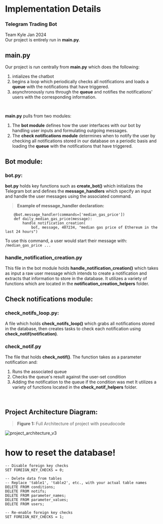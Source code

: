 # Implementation Details
### Telegram Trading Bot
Team Kyle Jan 2024
<br/>
Our project is entirely run in **main.py**. 

## main.py
Our project is run centrally from **main.py** which does the following:
1. intializes the chatbot
2. begins a loop which periodically checks all notifications and loads a **queue** with the notifications that have triggered.
3. asynchronously runs through the **queue** and notifies the notifications' users with the corresponding information. 
<br/>

**main.py** pulls from two modules:
1. The **bot module** defines how the user interfaces with our bot by handling user inputs and formulating outgoing messages.
2. The **check notifications module** determines when to notify the user by checking all notifications stored in our database on a periodic basis and loading the **queue** with the notifications that have triggered. <br/>


## Bot module:
### bot.py:
**bot.py** holds key functions such as **create_bot()** which initializes the Telegram bot and defines the **message_handlers** which specify an input and handle the user messages using the associated command.
> **Example of message_handler declaration:** <br/>
```
    @bot.message_handler(commands=['median_gas_price'])
    def daily_median_gas_price(message):
        handle_notification_creation(
            bot, message, 407234, "median gas price of Ethereum in the last 24 hours")
```
To use this command, a user would start their message with: ```/median_gas_price ...```
<br/>

### handle_notification_creation.py
This file in the bot module holds **handle_notification_creation()** which takes as input a raw user message which intends to create a notification and extracts that information to store in the database. It utilizes a variety of functions which are located in the **notification_creation_helpers** folder.
<br/>

## Check notifications module:
### check_notifs_loop.py:
A file which holds **check_notifs_loop()** which grabs all notifications stored in the database, then creates tasks to check each notification using **check_notif(notification)**.
<br/>

### check_notif.py
The file that holds **check_notif()**. The function takes as a parameter notification and:
1. Runs the associated queue
2. Checks the queue's result against the user-set condition
3. Adding the notification to the queue if the condition was met
It utilizes a variety of functions located in the **check_notif_helpers** folder.
<br/>

## Project Architecture Diagram:
> **Figure 1:** Full Architecture of project with pseudocode

![project_architecture_v3](https://github.com/0xBcamp/Kyle-janus-dragon/assets/81604772/ab408832-f094-40cd-8fa5-77d87e6e802c)


# how to reset the database!
```
-- Disable foreign key checks
SET FOREIGN_KEY_CHECKS = 0;

-- Delete data from tables
-- Replace 'table1', 'table2', etc., with your actual table names
DELETE FROM conditions;
DELETE FROM notifs;
DELETE FROM parameter_names;
DELETE FROM parameter_values;
DELETE FROM users;

-- Re-enable foreign key checks
SET FOREIGN_KEY_CHECKS = 1;
```
